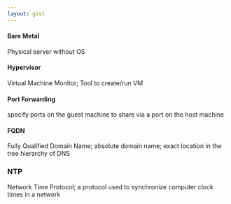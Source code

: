 ```yaml
---
layout: gist
---
```


#### Bare Metal
Physical server without OS

#### Hypervisor
Virtual Machine Monitor; Tool to create/run VM

#### Port Forwarding
specify ports on the guest machine to share via a port on the host machine

#### FQDN

Fully Qualified Domain Name; absolute domain name; exact location in the tree hierarchy of DNS

### NTP

Network Time Protocol; a protocol used to synchronize computer clock times in a network
